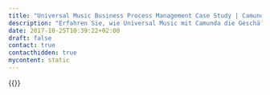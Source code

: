 ```yaml
---
title: "Universal Music Business Process Management Case Study | Camunda BPM"
description: "Erfahren Sie, wie Universal Music mit Camunda die Geschäftsprozessautomatisierung organisiert und die Effizienz im Unternehmen gesteigert hat. Camunda ist der Marktführer für Workflow-Automatisierung basierend auf Java und BPMN 2.0."
date: 2017-10-25T10:39:22+02:00
draft: false
contact: true
contacthidden: true
mycontent: static
---
```

{{<case-study-single
company="Universal Music "
companydescription="<p>Die UNIVERSAL MUSIC GROUP ist sowohl in Deutschland als auch weltweit Marktführer im Musikgeschäft und in 60 Territorien der Erde vertreten. Zum Firmenverbund gehört u.a. auch die UNIVERSAL MUSIC PUBLISHING GROUP, einer der weltweit führenden Musikverlage.</p>"
customerquote=""
teaser="Digital Content Distribution at Scale"
usecase=""
videolink=""
logo="//images.ctfassets.net/vpidbgnakfvf/3ppWo94JvOIEim6cIkwYaO/1d092bd7c0f543f69075bc929ebcb0a5/universal.svg"
pdf=""
thumbnail="">}}